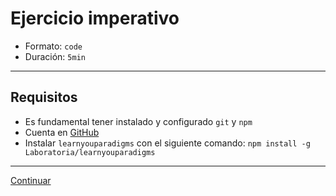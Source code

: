 # Ejercicio imperativo

* Formato: `code`
* Duración: `5min`

***

## Requisitos

* Es fundamental tener instalado y configurado `git` y `npm`
* Cuenta en [GitHub](https://github.com/)
* Instalar `learnyouparadigms` con el siguiente comando: `npm install -g Laboratoria/learnyouparadigms`

***

[Continuar](05-procedural.md)
